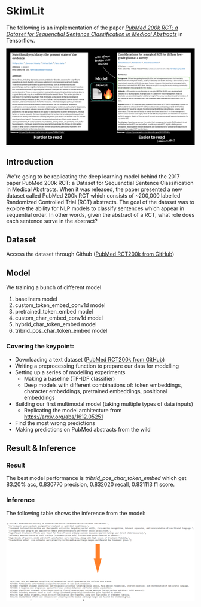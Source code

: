 # SkimLit
The following is an implementation of the paper [*PubMed 200k RCT: a Dataset for Sequenctial Sentence Classification in Medical Abstracts*](https://arxiv.org/abs/1710.06071) in Tensorflow.

![](assets/skimlit.png)

## Introduction
We're going to be replicating the deep learning model behind the 2017 paper PubMed 200k RCT: a Dataset for Sequenctial Sentence Classification in Medical Abstracts.
When it was released, the paper presented a new dataset called PubMed 200k RCT which consists of ~200,000 labelled Randomized Controlled Trial (RCT) abstracts.
The goal of the dataset was to explore the ability for NLP models to classify sentences which appear in sequential order.
In other words, given the abstract of a RCT, what role does each sentence serve in the abstract?

## Dataset
Access the dataset through Github ([PubMed RCT200k from GitHub](https://github.com/Franck-Dernoncourt/pubmed-rct))

## Model
We training a bunch of different model
1. baselinem model
2. custom_token_embed_conv1d model
3. pretrained_token_embed model
4. custom_char_embed_conv1d model
5. hybrid_char_token_embed model
6. tribrid_pos_char_token_embed model

### Covering the keypoint:
* Downloading a text dataset ([PubMed RCT200k from GitHub](https://github.com/Franck-Dernoncourt/pubmed-rct))
* Writing a preprocessing function to prepare our data for modelling
* Setting up a series of modelling experiments
  * Making a baseline (TF-IDF classifier)
  * Deep models with different combinations of: token embeddings, character embeddings, pretrained embeddings, positional embeddings
* Building our first multimodal model (taking multiple types of data inputs)
  * Replicating the model architecture from https://arxiv.org/abs/1612.05251
* Find the most wrong predictions
* Making predictions on PubMed abstracts from the wild

## Result & Inference

### Result
The best model performance is *tribrid_pos_char_token_embed* which get 83.20% acc,	0.830770 precision,	0.832020 recall,	0.831113 f1 score.
### Inference
The following table shows the inference from the model:

![](assets/inference.png)
